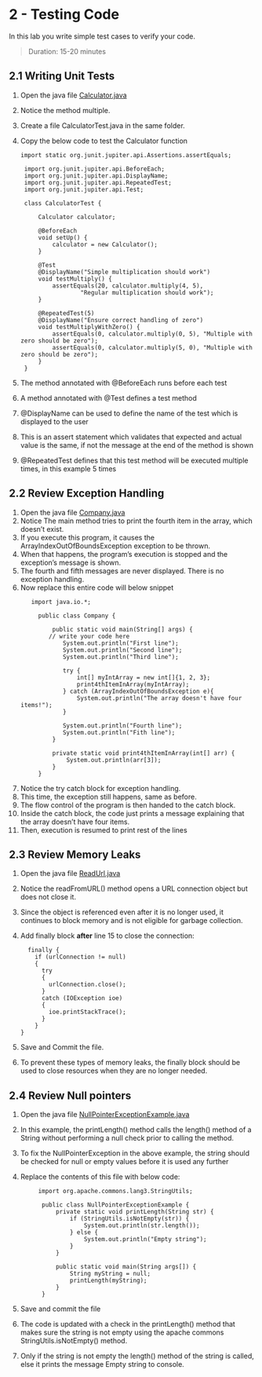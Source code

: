 # 2 - Testing Code
In this lab you write simple test cases to verify your code.
> Duration: 15-20 minutes

## 2.1 Writing Unit Tests

1. Open the java file [Calculator.java](../codeTesting/Calculator.java)
2. Notice the method multiple.
3. Create a file CalculatorTest.java in the same folder.
4. Copy the below code to test the Calculator function

   ```
   import static org.junit.jupiter.api.Assertions.assertEquals;

    import org.junit.jupiter.api.BeforeEach;
    import org.junit.jupiter.api.DisplayName;
    import org.junit.jupiter.api.RepeatedTest;
    import org.junit.jupiter.api.Test;

    class CalculatorTest {

        Calculator calculator;

        @BeforeEach                                         
        void setUp() {
            calculator = new Calculator();
        }

        @Test                                               
        @DisplayName("Simple multiplication should work")   
        void testMultiply() {
            assertEquals(20, calculator.multiply(4, 5),     
                    "Regular multiplication should work");  
        }

        @RepeatedTest(5)                                    
        @DisplayName("Ensure correct handling of zero")
        void testMultiplyWithZero() {
            assertEquals(0, calculator.multiply(0, 5), "Multiple with zero should be zero");
            assertEquals(0, calculator.multiply(5, 0), "Multiple with zero should be zero");
        }
    }
   ```
   
5. The method annotated with @BeforeEach runs before each test
6. A method annotated with @Test defines a test method
7. @DisplayName can be used to define the name of the test which is displayed to the user
8. This is an assert statement which validates that expected and actual value is the same, if not the message at the end of the method is shown
9. @RepeatedTest defines that this test method will be executed multiple times, in this example 5 times

## 2.2 Review Exception Handling

1. Open the java file [Company.java](../codeReview/Company.java)
2. Notice The main method tries to print the fourth item in the array, which doesn’t exist.
3. If you execute this program, it causes the ArrayIndexOutOfBoundsException exception to be thrown.
4. When that happens, the program’s execution is stopped and the exception’s message is shown.
5. The fourth and fifth messages are never displayed. There is no exception handling.
6. Now replace this entire code will below snippet
    ```
       import java.io.*;

         public class Company {
         
             public static void main(String[] args) {
         	// write your code here
         	    System.out.println("First line");
         	    System.out.println("Second line");
         	    System.out.println("Third line");
         
         	    try {
         	        int[] myIntArray = new int[]{1, 2, 3};
         	        print4thItemInArray(myIntArray);
         	    } catch (ArrayIndexOutOfBoundsException e){
         	        System.out.println("The array doesn't have four items!");
         	    }
         
         	    System.out.println("Fourth line");
         	    System.out.println("Fith line");
             }
         
             private static void print4thItemInArray(int[] arr) {
                 System.out.println(arr[3]);
             }
         }
     ```
7. Notice the try catch block for exception handling.
8. This time, the exception still happens, same as before.
9. The flow control of the program is then handed to the catch block.
10. Inside the catch block, the code just prints a message explaining that the array doesn’t have four items.
11. Then, execution is resumed to print rest of the lines

## 2.3 Review Memory Leaks

1. Open the java file [ReadUrl.java](../codeReview/ReadUrl.java)
2. Notice the readFromURL() method opens a URL connection object but does not close it.
3. Since the object is referenced even after it is no longer used, it continues to block memory and is not eligible for garbage collection.
4. Add finally block **after** line 15 to close the connection:

    ```
      finally {
        if (urlConnection != null)
        {
          try
          {
            urlConnection.close();
          }
          catch (IOException ioe)
          {
            ioe.printStackTrace();
          }
        }
    }
    ``` 
5. Save and Commit the file.
6. To prevent these types of memory leaks, the finally block should be used to close resources when they are no longer needed.

   
## 2.4 Review Null pointers
1. Open the java file [NullPointerExceptionExample.java](../codeReview/NullPointerExceptionExample.java)
2. In this example, the printLength() method calls the length() method of a String without performing a null check prior to calling the method.
3. To fix the NullPointerException in the above example, the string should be checked for null or empty values before it is used any further
4. Replace the contents of this file with below code:

   ```
        import org.apache.commons.lang3.StringUtils;
   
         public class NullPointerExceptionExample {
             private static void printLength(String str) {
                 if (StringUtils.isNotEmpty(str)) {
                     System.out.println(str.length());
                 } else {
                     System.out.println("Empty string");
                 }
             }
         
             public static void main(String args[]) {
                 String myString = null;
                 printLength(myString);
             }
         }
   ```
7. Save and commit the file
8. The code is updated with a check in the printLength() method that makes sure the string is not empty using the apache commons StringUtils.isNotEmpty() method.
9. Only if the string is not empty the length() method of the string is called, else it prints the message Empty string to console.
